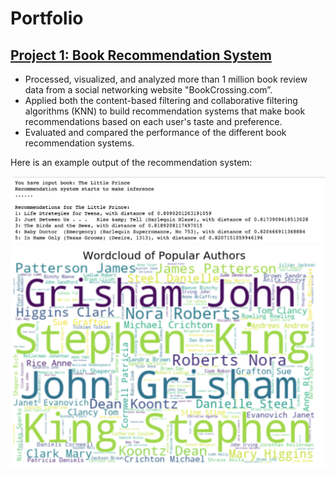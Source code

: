 # Portfolio


## [Project 1: Book Recommendation System](https://github.com/ShibiIU/Book-Recommendation-System)
- Processed, visualized, and analyzed more than 1 million book review data from a social networking website "BookCrossing.com”.
- Applied both the content-based filtering and collaborative filtering algorithms (KNN) to build recommendation systems that make book recommendations based on each user's taste and preference.
- Evaluated and compared the performance of the different book recommendation systems.

Here is an example output of the recommendation system: 

![](https://github.com/ShibiIU/Portfolio/blob/main/images/BookRecom.png)
![](https://github.com/ShibiIU/Portfolio/blob/main/images/wordcloud2.png)
